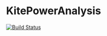 # KitePowerAnalysis

[![Build Status](https://github.com/martinkosch/KitePowerAnalysis.jl/actions/workflows/CI.yml/badge.svg?branch=main)](https://github.com/martinkosch/KitePowerAnalysis.jl/actions/workflows/CI.yml?query=branch%3Amain)
